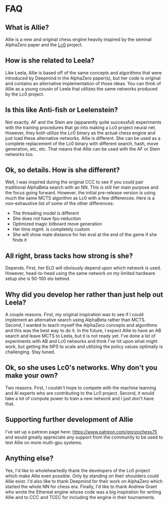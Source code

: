 # FAQ

## What is Allie?

Allie is a new and original chess engine heavily inspired by the seminal AlphaZero paper and the [Lc0](https://lczero.org "Lc0") project.

## How is she related to Leela?

Like Leela, Allie is based off of the same concepts and algorithms that were introduced by Deepmind in the AlphaZero paper(s), but her code is original and contains an alternative implementation of those ideas. You can think of Allie as a young cousin of Leela that utilizes the same networks produced by the Lc0 project.

## Is this like Anti-fish or Leelenstein?

Not exactly. AF and the Stein are (apparently quite successful) experiments with the training procedures that go into making a Lc0 project neural net. However, they both utilize the Lc0 binary as the actual chess engine and just load these alternative networks. Allie is different. She can be used as a complete replacement of the Lc0 binary with different search, hash, move generation, etc, etc. That means that Allie can be used with the AF or Stein networks too.

## Ok, so details. How is she different?

Well, I was inspired during the original CCC to see if you could pair traditional AlphaBeta search with an NN. This is still her main purpose and the focus going forward. However, the initial pre-release version is using much the same MCTS algorithm as Lc0 with a few differences. Here is a non-exhaustive list of some of the other differences:
- The threading model is different
- She does not have fpu-reduction
- Optimized magic bitboard move generation
- Her time mgmt. is completely custom
- She will show mate distance for her eval at the end of the game if she finds it

## All right, brass tacks how strong is she?

Depends. First, her ELO will obviously depend upon which network is used. However, head-to-head using the same network on my limited hardware setup she is 50-100 elo behind.

## Why did you develop her rather than just help out Leela?

A couple reasons. First, my original inspiration was to see if I could implement an alternative search using AlphaBeta rather than MCTS. Second, I wanted to teach myself the AlphaZero concepts and algorithms and this was the best way to do it. In the future, I expect Allie to have an AB search and leave MCTS to Leela, but it is not ready yet. I've done a lot of experiments with AB and Lc0 networks and think I've hit upon what might work, but getting the NPS to scale and utilizing the policy values optimally is challenging. Stay tuned.

## Ok, so she uses Lc0's networks. Why don't you make your own?

Two reasons. First, I couldn't hope to compete with the machine learning and AI experts who are contributing to the Lc0 project. Second, it would take a lot of compute power to train a new network and I just don't have that.

## Supporting further development of Allie

I've set up a patreon page here: https://www.patreon.com/gonzochess75 and would greatly appreciate any support from the community to be used to test Allie on more multi-gpu systems.

## Anything else?

Yes, I'd like to wholeheartedly thank the developers of the Lc0 project which make Allie even possible. Only by standing on their shoulders could Allie exist. I'd also like to thank Deepmind for their work on AlphaZero which started the whole NN for chess era. Finally, I'd like to thank Andrew Grant who wrote the Ethereal engine whose code was a big inspiration for writing Allie and to CCC and TCEC for including the engine in their tournaments.

